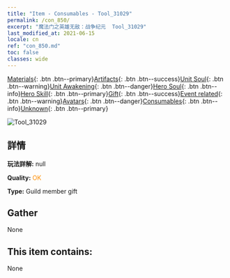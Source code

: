 ```yaml
---
title: "Item - Consumables - Tool_31029"
permalink: /con_850/
excerpt: "魔法门之英雄无敌：战争纪元  Tool_31029"
last_modified_at: 2021-06-15
locale: cn
ref: "con_850.md"
toc: false
classes: wide
---
```

 [Materials](/ItemsCN/){: .btn .btn--primary}[Artifacts](/ItemsCN/Artifacts/){: .btn .btn--success}[Unit Soul](/ItemsCN/UnitSoul/){: .btn .btn--warning}[Unit Awakening](/ItemsCN/UnitAwakening/){: .btn .btn--danger}[Hero Soul](/ItemsCN/HeroSoul/){: .btn .btn--info}[Hero Skill](/ItemsCN/HeroSkill/){: .btn .btn--primary}[Gift](/ItemsCN/Gift/){: .btn .btn--success}[Event related](/ItemsCN/Events/){: .btn .btn--warning}[Avatars](/ItemsCN/Avatars/){: .btn .btn--danger}[Consumables](/ItemsCN/Consumables/){: .btn .btn--info}[Unknown](/ItemsCN/Unknown/){: .btn .btn--primary}

 ![Tool_31029](/images/t/i_red_2.png)

## 詳情
 **玩法詳解:** null

 **Quality:** <span style="color: #FF8C00">OK</span>

 **Type:** Guild member gift

## Gather

  None

## This item contains:

  None

